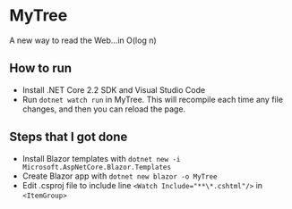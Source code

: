 # MyTree

A new way to read the Web...in O(log n)

## How to run

- Install .NET Core 2.2 SDK and Visual Studio Code
- Run `dotnet watch run` in MyTree\.  This will recompile each time any file changes, and then you can reload the page.

## Steps that I got done

- Install Blazor templates with `dotnet new -i Microsoft.AspNetCore.Blazor.Templates`
- Create Blazor app with `dotnet new blazor -o MyTree`
- Edit .csproj file to include line `<Watch Include="**\*.cshtml"/>` in `<ItemGroup>`